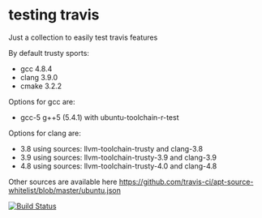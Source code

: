 # testing travis
Just a collection to easily test travis features

By default trusty sports:

* gcc 4.8.4
* clang 3.9.0
* cmake 3.2.2

Options for gcc are:

* gcc-5 g++5 (5.4.1) with ubuntu-toolchain-r-test

Options for clang are:

* 3.8 using sources: llvm-toolchain-trusty and clang-3.8
* 3.9 using sources: llvm-toolchain-trusty-3.9 and clang-3.9
* 4.8 using sources: llvm-toolchain-trusty-4.0 and clang-4.8


Other sources are available here https://github.com/travis-ci/apt-source-whitelist/blob/master/ubuntu.json

[![Build Status](https://travis-ci.org/simogasp/travisTests.svg?branch=trustyMatrix)](https://travis-ci.org/simogasp/travisTests)
